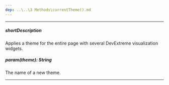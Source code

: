 ```yaml
---
dep: ..\..\3 Methods\currentTheme().md
---
```

---
##### shortDescription
Applies a theme for the entire page with several DevExtreme visualization widgets.

##### param(theme): String
The name of a new theme.

---
